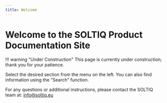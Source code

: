 ```yaml
---
title: Welcome
---
```


# Welcome to the SOLTIQ Product Documentation Site

!!! warning "Under Construction" 
    This page is currently under construction; thank you for your patience. 
    
Select the desired section from the menu on the left. You can also find information using the “Search” function.

For any questions or additional instructions, please contact the SOLTIQ team at: [info@soltiq.eu](mailto:info@soltiq.eu)
